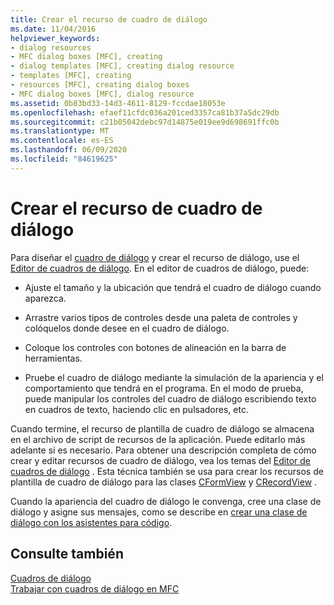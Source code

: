 ```yaml
---
title: Crear el recurso de cuadro de diálogo
ms.date: 11/04/2016
helpviewer_keywords:
- dialog resources
- MFC dialog boxes [MFC], creating
- dialog templates [MFC], creating dialog resource
- templates [MFC], creating
- resources [MFC], creating dialog boxes
- MFC dialog boxes [MFC], dialog resource
ms.assetid: 0b83bd33-14d3-4611-8129-fccdae18053e
ms.openlocfilehash: efaef11cfdc036a201ced3357ca81b37a5dc29db
ms.sourcegitcommit: c21b05042debc97d14875e019ee9d698691ffc0b
ms.translationtype: MT
ms.contentlocale: es-ES
ms.lasthandoff: 06/09/2020
ms.locfileid: "84619625"
---
```

# <a name="creating-the-dialog-resource"></a>Crear el recurso de cuadro de diálogo

Para diseñar el [cuadro de diálogo](dialog-boxes.md) y crear el recurso de diálogo, use el [Editor de cuadros de diálogo](../windows/dialog-editor.md). En el editor de cuadros de diálogo, puede:

- Ajuste el tamaño y la ubicación que tendrá el cuadro de diálogo cuando aparezca.

- Arrastre varios tipos de controles desde una paleta de controles y colóquelos donde desee en el cuadro de diálogo.

- Coloque los controles con botones de alineación en la barra de herramientas.

- Pruebe el cuadro de diálogo mediante la simulación de la apariencia y el comportamiento que tendrá en el programa. En el modo de prueba, puede manipular los controles del cuadro de diálogo escribiendo texto en cuadros de texto, haciendo clic en pulsadores, etc.

Cuando termine, el recurso de plantilla de cuadro de diálogo se almacena en el archivo de script de recursos de la aplicación. Puede editarlo más adelante si es necesario. Para obtener una descripción completa de cómo crear y editar recursos de cuadro de diálogo, vea los temas del [Editor de cuadros de diálogo](../windows/dialog-editor.md) . Esta técnica también se usa para crear los recursos de plantilla de cuadro de diálogo para las clases [CFormView](reference/cformview-class.md) y [CRecordView](reference/crecordview-class.md) .

Cuando la apariencia del cuadro de diálogo le convenga, cree una clase de diálogo y asigne sus mensajes, como se describe en [crear una clase de diálogo con los asistentes para código](creating-a-dialog-class-with-code-wizards.md).

## <a name="see-also"></a>Consulte también

[Cuadros de diálogo](dialog-boxes.md)<br/>
[Trabajar con cuadros de diálogo en MFC](life-cycle-of-a-dialog-box.md)
